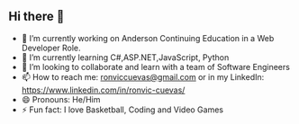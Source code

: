 ## Hi there 👋

- 🔭 I’m currently working on Anderson Continuing Education in a Web Developer Role. 
- 🌱 I’m currently learning C#,ASP.NET,JavaScript, Python 
- 👯 I’m looking to collaborate and learn with a team of Software Engineers
- 📫 How to reach me: ronviccuevas@gmail.com or in my LinkedIn: https://www.linkedin.com/in/ronvic-cuevas/
- 😄 Pronouns: He/Him
- ⚡ Fun fact: I love Basketball, Coding and Video Games


<!--
**ronvic12/ronvic12** is a ✨ _special_ ✨ repository because its `README.md` (this file) appears on your GitHub profile.

Here are some ideas to get you started:

- 🔭 I’m currently working on ...
- 🌱 I’m currently learning ...
- 👯 I’m looking to collaborate on ...
- 🤔 I’m looking for help with ...
- 💬 Ask me about ...
- 📫 How to reach me: ...
- 😄 Pronouns: ...
- ⚡ Fun fact: ...
-->
